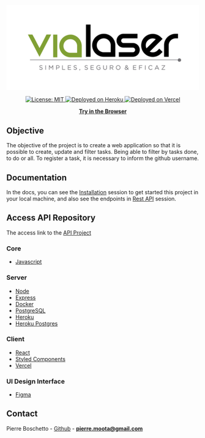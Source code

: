 <p align="center">
  <img src="./src/assets/images/vialaser.png" href="https://github-stars-akinncar.vercel.app/">
</p>

<p align="center">
  <a aria-label="" href="/LICENSE" target="_blank">
    <img alt="License: MIT" src="https://img.shields.io/badge/License-MIT-success.svg?style=flat-square&color=33CC12" target="_blank" />
  </a>

  <a aria-label="heroku" href="https://todo-vialaser-api.herokuapp.com/api/v1/" target="_blank">
    <img alt="Deployed on Heroku" src="https://heroku-badge.herokuapp.com/?app=github-stars-api-akinncar" />
  </a>

  <a aria-label="vercel" href="https://todo-list-test.vercel.app/" target="_blank">
    <img alt="Deployed on Vercel" src="https://therealsujitk-vercel-badge.vercel.app/?app=therealsujitk-vercel-badge" />
  </a>
</p>

<p align="center">
  <a aria-label="try fortstatus" href="https://todo-list-test.vercel.app/"><b>Try in the Browser</b></a>
</p>

## Objective

The objective of the project is to create a web application so that it is possible to create, update and filter tasks. Being able to filter by tasks done, to do or all. To register a task, it is necessary to inform the github username.

## Documentation

In the docs, you can see the [Installation](./docs/Installation.md) session to get started this project in your local machine, and also see the endpoints in [Rest API](./docs/RestAPI.md) session.

## Access API Repository

The access link to the [API Project](https://github.com/PierreBosch/todo-vialaser-api)

### Core

- [Javascript](https://developer.mozilla.org/pt-BR/docs/Web/JavaScript)

### Server

- [Node](https://nodejs.org/en/)
- [Express](https://expressjs.com/pt-br/)
- [Docker](https://www.docker.com/)
- [PostgreSQL](https://www.postgresql.org/)
- [Heroku](https://www.heroku.com/)
- [Heroku Postgres](heroku.com/postgres)

### Client

- [React](https://reactjs.org/)
- [Styled Components](https://styled-components.com/)
- [Vercel](https://vercel.com/)

### UI Design Interface

- [Figma](https://www.figma.com/proto/M7ZmtBomv0IVuSmQCYLzTW/To-do?node-id=76%3A0&scaling=min-zoom)

## Contact

Pierre Boschetto - [Github](https://github.com/PierreBosch) - **[pierre.moota@gmail.com](mailto:pierre.moota@gmail.com)**
